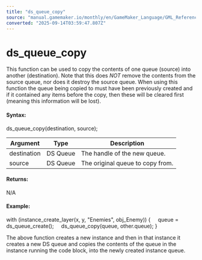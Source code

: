 ```yaml
---
title: "ds_queue_copy"
source: "manual.gamemaker.io/monthly/en/GameMaker_Language/GML_Reference/Data_Structures/DS_Queues/ds_queue_copy.htm"
converted: "2025-09-14T03:59:47.807Z"
---
```


# ds\_queue\_copy

This function can be used to copy the contents of one queue (source) into another (destination). Note that this does _NOT_ remove the contents from the source queue, nor does it destroy the source queue. When using this function the queue being copied to must have been previously created and if it contained any items before the copy, then these will be cleared first (meaning this information will be lost).

#### Syntax:

ds\_queue\_copy(destination, source);

| Argument | Type | Description |
| --- | --- | --- |
| destination | DS Queue | The handle of the new queue. |
| source | DS Queue | The original queue to copy from. |

#### Returns:

N/A

#### Example:

with (instance\_create\_layer(x, y, "Enemies", obj\_Enemy))
{
    queue = ds\_queue\_create();
    ds\_queue\_copy(queue, other.queue);
}

The above function creates a new instance and then in that instance it creates a new DS queue and copies the contents of the queue in the instance running the code block, into the newly created instance queue.